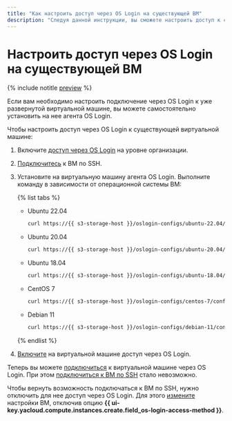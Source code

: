 ```yaml
---
title: "Как настроить доступ через OS Login на существующей ВМ"
description: "Следуя данной инструкции, вы сможете настроить доступ к существующей виртуальной машине через OS Login."
---
```


# Настроить доступ через OS Login на существующей ВМ

{% include notitle [preview](../../../_includes/note-preview-by-request.md) %}

Если вам необходимо настроить подключение через OS Login к уже развернутой виртуальной машине, вы можете самостоятельно установить на нее агента OS Login.

Чтобы настроить доступ через OS Login к существующей виртуальной машине:

1. Включите [доступ через OS Login](../../../organization/operations/os-login-access.md) на уровне организации.

1. [Подключитесь](./ssh.md#vm-connect) к ВМ по SSH.

1. Установите на виртуальную машину агента OS Login. Выполните команду в зависимости от операционной системы ВМ:

    {% list tabs %}

    - Ubuntu 22.04

      ```bash
      curl https://{{ s3-storage-host }}/oslogin-configs/ubuntu-22.04/config_oslogin.sh | bash
      ```

    - Ubuntu 20.04

      ```bash
      curl https://{{ s3-storage-host }}/oslogin-configs/ubuntu-20.04/config_oslogin.sh | bash
      ```

    - Ubuntu 18.04

      ```bash
      curl https://{{ s3-storage-host }}/oslogin-configs/ubuntu-18.04/config_oslogin.sh | bash
      ```

    - CentOS 7

      ```bash
      curl https://{{ s3-storage-host }}/oslogin-configs/centos-7/config_oslogin.sh | bash
      ```

    - Debian 11

      ```bash
      curl https://{{ s3-storage-host }}/oslogin-configs/debian-11/config_oslogin.sh | bash
      ```

    {% endlist %}

1. [Включите](../vm-control/vm-update.md#enable-oslogin-access) на виртуальной машине доступ через OS Login.

Теперь вы можете [подключиться](./os-login.md) к виртуальной машине через OS Login. При этом [подключиться к ВМ по SSH](./ssh.md#vm-connect) стало невозможно.

Чтобы вернуть возможность подключаться к ВМ по SSH, нужно отключить для нее доступ через OS Login. Для этого [измените](../vm-control/vm-update.md) настройки ВМ, отключив опцию **{{ ui-key.yacloud.compute.instances.create.field_os-login-access-method }}**.